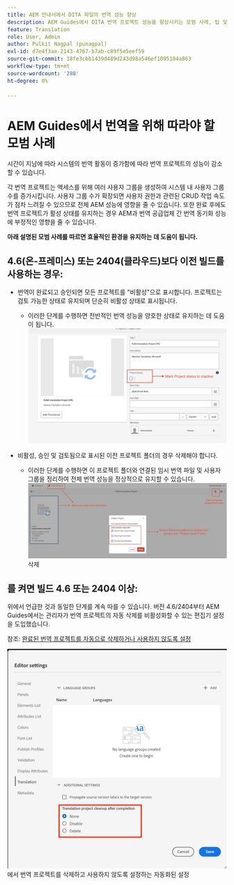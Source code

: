 ```yaml
---
title: AEM 안내서에서 DITA 파일의 번역 성능 향상
description: AEM Guides에서 DITA 번역 프로젝트 성능을 향상시키는 모범 사례, 팁 및 요령
feature: Translation
role: User, Admin
author: Pulkit Nagpal (punagpal)
exl-id: d7e4f3ae-2143-4767-b7ab-c89f5e5eef59
source-git-commit: 18fe3cbb1439d489d243d98a546ef1095104a863
workflow-type: tm+mt
source-wordcount: '288'
ht-degree: 0%

---
```


# AEM Guides에서 번역을 위해 따라야 할 모범 사례

시간이 지남에 따라 시스템의 번역 활동이 증가함에 따라 번역 프로젝트의 성능이 감소할 수 있습니다.

각 번역 프로젝트는 액세스를 위해 여러 사용자 그룹을 생성하여 시스템 내 사용자 그룹 수를 증가시킵니다. 사용자 그룹 수가 확장되면 사용자 권한과 관련된 CRUD 작업 속도가 점차 느려질 수 있으므로 전체 AEM 성능에 영향을 줄 수 있습니다. 또한 완료 후에도 번역 프로젝트가 활성 상태를 유지하는 경우 AEM과 번역 공급업체 간 번역 동기화 성능에 부정적인 영향을 줄 수 있습니다.

**아래 설명된 모범 사례를 따르면 효율적인 환경을 유지하는 데 도움이 됩니다.**

## 4.6(온-프레미스) 또는 2404(클라우드)보다 이전 빌드를 사용하는 경우:

- 번역이 완료되고 승인되면 모든 프로젝트를 &quot;비활성&quot;으로 표시합니다. 프로젝트는 검토 가능한 상태로 유지되며 단순히 비활성 상태로 표시됩니다.
   - 이러한 단계를 수행하면 전반적인 번역 성능을 양호한 상태로 유지하는 데 도움이 됩니다.
     ![비활성 번역 프로젝트 ](../assets/translation/translation-project-image1.png)

- 비활성, 승인 및 검토됨으로 표시된 이전 프로젝트 폴더의 경우 삭제해야 합니다.
   - 이러한 단계를 수행하면 이 프로젝트 폴더와 연결된 임시 번역 파일 및 사용자 그룹을 정리하여 전체 번역 성능을 정상적으로 유지할 수 있습니다.
     ![번역 프로젝트 및 폴더 ](../assets/translation/translation-project-image2.png) 삭제


## 를 켜면 빌드 4.6 또는 2404 이상:

위에서 언급한 것과 동일한 단계를 계속 따를 수 있습니다. 버전 4.6/2404부터 AEM Guides에서는 관리자가 번역 프로젝트의 자동 삭제를 비활성화할 수 있는 편집기 설정을 도입했습니다.

참조: [완료된 번역 프로젝트를 자동으로 삭제하거나 사용하지 않도록 설정](https://experienceleague.adobe.com/en/docs/experience-manager-guides/using/user-guide/author-content/create-preview-topics/author-content-aem-guides/work-with-web-editor/translate-documents-web-editor#automatically-delete-or-disable-a-completed-translation-project)

![AEM Guides ](../assets/translation/translation-project-image3.png)에서 번역 프로젝트를 삭제하고 사용하지 않도록 설정하는 자동화된 설정
